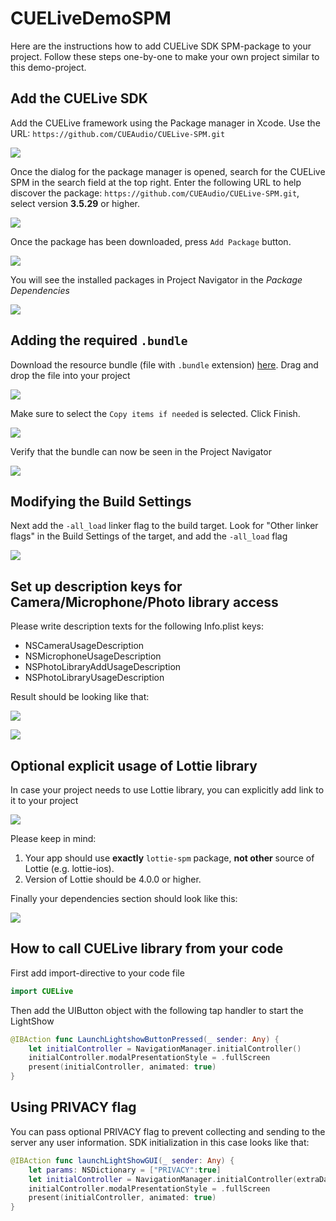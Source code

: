 # CUELiveDemoSPM

Here are the instructions how to add CUELive SDK SPM-package to your project. Follow these steps one-by-one to make your own project similar to this demo-project.

## Add the CUELive SDK

Add the CUELive framework using the Package manager in Xcode. Use the URL: `https://github.com/CUEAudio/CUELive-SPM.git`

![](images/xcode-1.png)

Once the dialog for the package manager is opened, search for the CUELive SPM in the search field at the top right. Enter the following URL to help discover the package: `https://github.com/CUEAudio/CUELive-SPM.git`, select version **3.5.29** or higher.

![](images/xcode-2.png)

Once the package has been downloaded, press `Add Package` button.

![](images/xcode-3.png)

You will see the installed packages in Project Navigator in the _Package Dependencies_

![](images/xcode-4.png)


## Adding the required `.bundle`

Download the resource bundle (file with `.bundle` extension) [here](https://swift-package-manager.s3.amazonaws.com/bundles/with-lottie/CUELive.bundle.zip). Drag and drop the file into your project

![](images/xcode-6.png)

Make sure to select the `Copy items if needed` is selected. Click Finish.

![](images/xcode-7.png)

Verify that the bundle can now be seen in the Project Navigator

![](images/xcode-8.png)

## Modifying the Build Settings

Next add the `-all_load` linker flag to the build target. Look for "Other linker flags" in the Build Settings of the target, and add the `-all_load` flag

![](images/xcode-5.png)

## Set up description keys for Camera/Microphone/Photo library access

Please write description texts for the following Info.plist keys:

- NSCameraUsageDescription
- NSMicrophoneUsageDescription
- NSPhotoLibraryAddUsageDescription
- NSPhotoLibraryUsageDescription

Result should be looking like that:

![](images/xcode-perm1.png)

![](images/xcode-perm2.png)

## Optional explicit usage of Lottie library

In case your project needs to use Lottie library, you can explicitly add link to it to your project

![](images/xcode-lottie1.png) 

Please keep in mind:
1. Your app should use **exactly** `lottie-spm` package, **not other** source of Lottie (e.g. lottie-ios).
2. Version of Lottie should be 4.0.0 or higher.

Finally your dependencies section should look like this:
 
![](images/xcode-lottie2.png)

## How to call CUELive library from your code

First add import-directive to your code file
```swift
import CUELive
```

Then add the UIButton object with the following tap handler to start the LightShow
```swift
@IBAction func LaunchLightshowButtonPressed(_ sender: Any) {
    let initialController = NavigationManager.initialController()
    initialController.modalPresentationStyle = .fullScreen
    present(initialController, animated: true)
}
```

## Using PRIVACY flag

You can pass optional PRIVACY flag to prevent collecting and sending to the server any user information. SDK initialization in this case looks like that:

```swift
@IBAction func launchLightShowGUI(_ sender: Any) {
    let params: NSDictionary = ["PRIVACY":true]
    let initialController = NavigationManager.initialController(extraData: params)
    initialController.modalPresentationStyle = .fullScreen
    present(initialController, animated: true)
}
```
